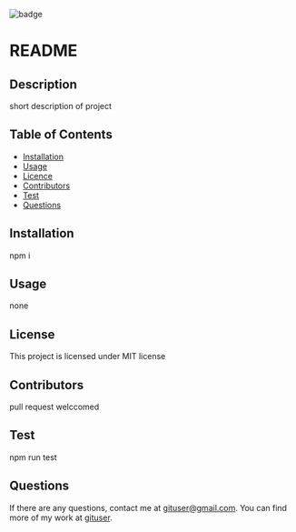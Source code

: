  ![badge](https://img.shields.io/badge/license-MIT-blue.svg)
# README

  ## Description

  short description of project

  ## Table of Contents

  * [Installation](#Installation)
  * [Usage](#Usage)
  * [Licence](#Licence)
  * [Contributors](#Contributors)
  * [Test](#Test)
  * [Questions](#question) 

  ## Installation 
  npm i

  ## Usage
  none

  ## License 

  This project is licensed under MIT license

  ## Contributors

  pull request welccomed

  ## Test

  npm run test

  ## Questions

  If there are any questions, contact me at gituser@gmail.com. You can find more of my work at [gituser](https://github.com/gituser/).
  
  

  
  
